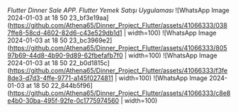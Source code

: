 *Flutter Dinner Sale APP.*
*Flutter Yemek Satışı Uygulaması*
![WhatsApp Image 2024-01-03 at 18 50 23_bf3e19aa](https://github.com/Athena65/Dinner_Project_Flutter/assets/41066333/0387ffe8-58cd-4602-82d6-c43e529db1d1 | width=100)
![WhatsApp Image 2024-01-03 at 18 50 23_bc3969e2](https://github.com/Athena65/Dinner_Project_Flutter/assets/41066333/80597b69-44d8-4b90-9d89-62fbefafb7f0 | width=100)
![WhatsApp Image 2024-01-03 at 18 50 22_b0d1815c](https://github.com/Athena65/Dinner_Project_Flutter/assets/41066333/f3fe8de3-d7d3-4ffe-9771-a145f0274811 | width=100)
![WhatsApp Image 2024-01-03 at 18 50 22_844b5f96](https://github.com/Athena65/Dinner_Project_Flutter/assets/41066333/c8e8e4b0-30ba-495f-92fe-0c1775974560 | width=100)
